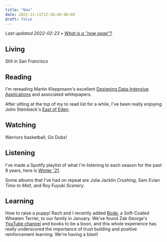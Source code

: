 ```yaml
---
title: "Now"
date: 2021-11-11T22:26:48-08:00
draft: false
---
```


*Last updated 2022-02-23* • *[What is a "now page"?](https://nownownow.com/about)*

## Living
Still in San Francisco

## Reading
I'm rereading Martin Kleppmann's excellent [Designing Data-Intensive Applications](https://www.amazon.com/Designing-Data-Intensive-Applications-Reliable-Maintainable/dp/1449373321) and associated whitepapers.

After sitting at the top of my to read list for a while, I've been really enjoying John Steinbeck's [East of Eden](https://www.amazon.com/East-Eden-Oprahs-Book-Club/dp/0670033049).

## Watching
Warriors basketball, Go Dubs!

## Listening
I've made a Spotify playlist of what I'm listening to each season for the past 8 years, here is [Winter '21](https://open.spotify.com/playlist/0aOMGJFzhCNrwKgGRPuGIr?si=6bf3149bb8004854).

Some albums that I've had on repeat are Julia Jacklin _Crushing_, Sam Evian _Time to Melt_, and Roy Fuyuki _Scenery_.

## Learning
How to raise a puppy! Rach and I recently added [Bode](/photos/bode), a Soft-Coated Wheaten Terrier, to our family in January. We've found Zak George's [YouTube channel](https://www.youtube.com/c/zakgeorge/videos) and books to be a boon, and this whole experience has really underscored the importance of trust building and positive reinforcement learning. We're having a blast!
